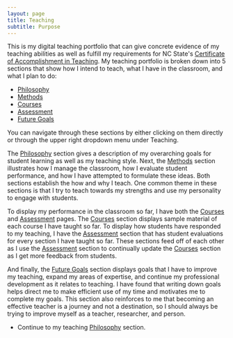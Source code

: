 ```yaml
---
layout: page
title: Teaching
subtitle: Purpose
---
```


This is my digital teaching portfolio that can give concrete evidence of my teaching abilities as well as fulfill my requirements for NC State's [Certificate of Accomplishment in Teaching](https://grad.ncsu.edu/students/professional-development/coat/). My teaching portfolio is broken down into 5 sections that show how I intend to teach, what I have in the classroom, and what I plan to do:

* [Philosophy](philosophy)
* [Methods](methods)
* [Courses](courses)
* [Assessment](assessment)
* [Future Goals](futuregoals)

You can navigate through these sections by either clicking on them directly or through the upper right dropdown menu under Teaching.

The [Philosophy](philosophy) section gives a description of my overarching goals for student learning as well as my teaching style. Next, the [Methods](methods) section illustrates how I manage the classroom, how I evaluate student performance, and how I have attempted to formulate these ideas. Both sections establish the how and why I teach. One common theme in these sections is that I try to teach towards my strengths and use my personality to engage with students.

To display my performance in the classroom so far, I have both the [Courses](courses) and [Assessment](assessment) pages. The [Courses](courses) section displays sample material of each course I have taught so far. To display how students have responded to my teaching, I have the [Assessment](assessment) section that has student evaluations for every section I have taught so far. These sections feed off of each other as I use the [Assessment](assessment) section to continually update the [Courses](courses) section as I get more feedback from students.

And finally, the [Future Goals](futuregoals) section displays goals that I have to improve my teaching, expand my areas of expertise, and continue my professional development as it relates to teaching. I have found that writing down goals helps direct me to make efficient use of my time and motivates me to complete my goals. This section also reinforces to me that becoming an effective teacher is a journey and not a destination, so I should always be trying to improve myself as a teacher, researcher, and person.

* Continue to my teaching [Philosophy](philosophy) section.